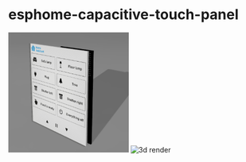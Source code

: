 # esphome-capacitive-touch-panel
<p float="left">

<img src="/docs/images/capacitive-touch-panel_3d.png" alt="3d render" width="48%">
<img src="/docs/images/touch-panel.gif" alt="3d render" width="48%">
</p>
